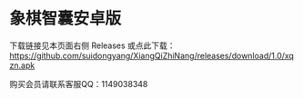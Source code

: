 # 象棋智囊安卓版

下载链接见本页面右侧 Releases
或点此下载：https://github.com/suidongyang/XiangQiZhiNang/releases/download/1.0/xqzn.apk

购买会员请联系客服QQ：1149038348

